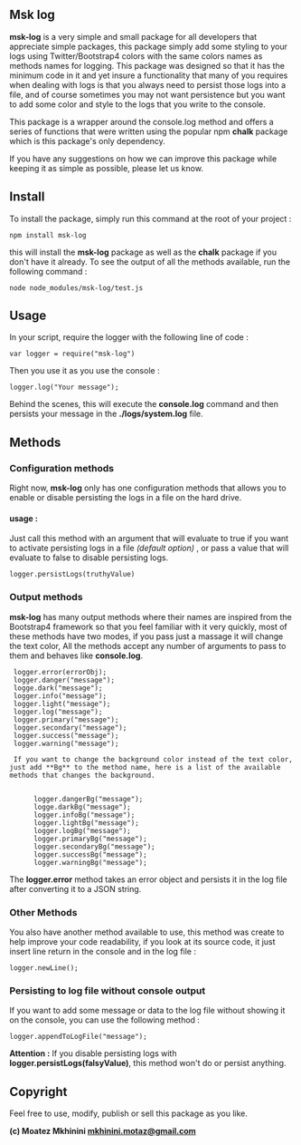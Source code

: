 

## Msk log

**msk-log** is a very simple and small package for all developers that appreciate simple packages, this package simply add some styling to your logs using Twitter/Bootstrap4 colors with the same colors names as methods names for logging.
This package was designed so that it has the minimum code in it and yet insure a functionality that many of you requires when dealing with logs is that you always need to persist those logs into a file, and of course sometimes you may not want persistence but you want to add some color and style to the logs that you write to the console.

This package is a wrapper around the console.log method and offers a series of functions that were written using the popular npm **chalk** package which is this package's only dependency.

If you have any suggestions on how we can improve this package while keeping it as simple as possible, please let us know.

## Install
To install the package, simply run this command at the root of your project :

    npm install msk-log
this will install the **msk-log** package as well as the **chalk** package if you don't have it already.
To see the output of all the methods available, run the following command :

    node node_modules/msk-log/test.js

## Usage
In your script, require the logger with the following line of code :

    var logger = require("msk-log")
Then you use it as you use the console :

    logger.log("Your message");
Behind the scenes, this will execute the **console.log** command and then persists your message in the **./logs/system.log** file.
## Methods
### Configuration methods
Right now, **msk-log** only has one configuration methods that allows you to enable or disable persisting the logs in a file on the hard drive.
#### usage :
Just call this method with an argument that will evaluate to true if you want to activate persisting logs in a file *(default option)* , or pass a value that will evaluate to false to disable persisting logs.

    logger.persistLogs(truthyValue)

### Output methods
**msk-log** has many output methods where their names are inspired from the Bootstrap4 framework so that you feel familiar with it very quickly, most of these methods have two modes, if you pass just a massage it will change the text color, All the methods accept any number of arguments to pass to them and behaves like **console.log**.


     logger.error(errorObj);
     logger.danger("message");
     logge.dark("message");
     logger.info("message");
     logger.light("message");
     logger.log("message");
     logger.primary("message");
     logger.secondary("message");
     logger.success("message");
     logger.warning("message");

     If you want to change the background color instead of the text color, just add **Bg** to the method name, here is a list of the available methods that changes the background.


          logger.dangerBg("message");
          logge.darkBg("message");
          logger.infoBg("message");
          logger.lightBg("message");
          logger.logBg("message");
          logger.primaryBg("message");
          logger.secondaryBg("message");
          logger.successBg("message");
          logger.warningBg("message");

The **logger.error** method takes an error object and persists it in the log file after converting it to a JSON string.
### Other Methods
You also have another method available to use, this method was create to help improve your code readability, if you look at its source code, it just insert  line return in the console and in the log file :

    logger.newLine();


### Persisting to log file without console output
If you want to add some message or data to the log file without showing it on the console, you can use the following method :

    logger.appendToLogFile("message");
**Attention :** If you disable persisting logs with **logger.persistLogs(falsyValue)**, this method won't do or persist anything.

## Copyright
Feel free to use, modify, publish or sell this package as you like.

**(c) Moatez Mkhinini <mkhinini.motaz@gmail.com>**
